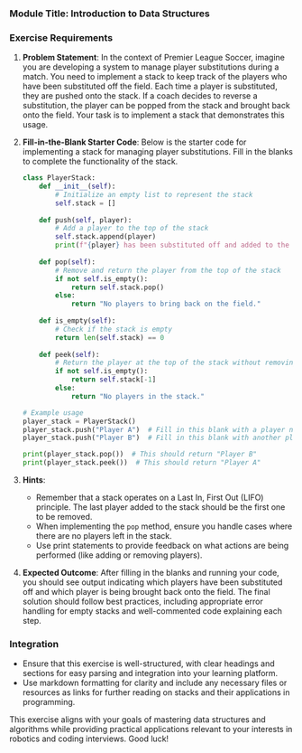### Module Title: Introduction to Data Structures ###

### Exercise Requirements ###

1. **Problem Statement**: 
   In the context of Premier League Soccer, imagine you are developing a system to manage player substitutions during a match. You need to implement a stack to keep track of the players who have been substituted off the field. Each time a player is substituted, they are pushed onto the stack. If a coach decides to reverse a substitution, the player can be popped from the stack and brought back onto the field. Your task is to implement a stack that demonstrates this usage.

2. **Fill-in-the-Blank Starter Code**:
   Below is the starter code for implementing a stack for managing player substitutions. Fill in the blanks to complete the functionality of the stack.

   ```python
   class PlayerStack:
       def __init__(self):
           # Initialize an empty list to represent the stack
           self.stack = []
       
       def push(self, player):
           # Add a player to the top of the stack
           self.stack.append(player)
           print(f"{player} has been substituted off and added to the stack.")
       
       def pop(self):
           # Remove and return the player from the top of the stack
           if not self.is_empty():
               return self.stack.pop()
           else:
               return "No players to bring back on the field."
       
       def is_empty(self):
           # Check if the stack is empty
           return len(self.stack) == 0
       
       def peek(self):
           # Return the player at the top of the stack without removing them
           if not self.is_empty():
               return self.stack[-1]
           else:
               return "No players in the stack."
   
   # Example usage
   player_stack = PlayerStack()
   player_stack.push("Player A")  # Fill in this blank with a player name
   player_stack.push("Player B")  # Fill in this blank with another player name
   
   print(player_stack.pop())  # This should return "Player B"
   print(player_stack.peek())  # This should return "Player A"
   ```

3. **Hints**:
   - Remember that a stack operates on a Last In, First Out (LIFO) principle. The last player added to the stack should be the first one to be removed.
   - When implementing the `pop` method, ensure you handle cases where there are no players left in the stack.
   - Use print statements to provide feedback on what actions are being performed (like adding or removing players).

4. **Expected Outcome**: 
   After filling in the blanks and running your code, you should see output indicating which players have been substituted off and which player is being brought back onto the field. The final solution should follow best practices, including appropriate error handling for empty stacks and well-commented code explaining each step.

### Integration ###
- Ensure that this exercise is well-structured, with clear headings and sections for easy parsing and integration into your learning platform.
- Use markdown formatting for clarity and include any necessary files or resources as links for further reading on stacks and their applications in programming.

This exercise aligns with your goals of mastering data structures and algorithms while providing practical applications relevant to your interests in robotics and coding interviews. Good luck!